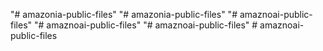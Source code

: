 "# amazonia-public-files" 
"# amazonia-public-files" 
"# amaznoai-public-files" 
"# amaznoai-public-files" 
"# amaznoai-public-files" 
#   a m a z n o a i - p u b l i c - f i l e s  
 